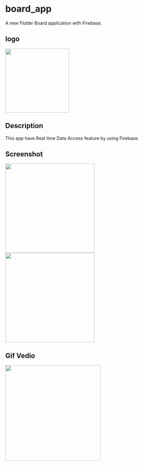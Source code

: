 # board_app

A new Flutter Board application with Firebase.
## logo
<img src='https://user-images.githubusercontent.com/73393935/102793837-454d1100-43cc-11eb-8870-da3da23a8e93.png' width=200 />

## Description 
This app have Real time Data Access feature by using Firebase.

## Screenshot
<img src='https://user-images.githubusercontent.com/73393935/102793396-ab856400-43cb-11eb-87d7-516600be9efa.jpeg' width=280 />  <img src='https://user-images.githubusercontent.com/73393935/102793409-ade7be00-43cb-11eb-8d30-c46d815a3028.jpeg' width=280 />

## Gif Vedio
<img src='https://user-images.githubusercontent.com/73393935/102793440-b809bc80-43cb-11eb-8def-1c25631b04d0.gif' width=300 />
